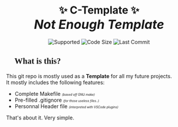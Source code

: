 <!-- Title -->
<h1 align = 'center'>
	✨ <b>C-Template</b> ✨
	<br><i style = 'font-size:120%;'>Not Enough Template</i>
</h1>

<!-- Bagdes -->
<p align = 'center'>
	<!--img alt="Top Language" src="https://img.shields.io/static/v1?label=Language&message=?&color=important&style=plastic"/-->
	<img alt="Supported" src="https://img.shields.io/static/v1?label=Supported+OS&message=Linux+/+Windows&color=30A0A0&style=plastic"/>
	<img alt="Code Size" src="https://img.shields.io/github/languages/code-size/BlankRose/C-Template?label=Code+Size&color=informational&style=plastic"/>
	<img alt="Last Commit" src="https://img.shields.io/github/last-commit/BlankRose/C-Template?label=Last+Commit&color=critical&style=plastic"/>
</p>

<!-- Description -->
<h2 style = 'font-size:160%; font-family:impact'>
	📖	What is this?
</h2><p>
	This git repo is mostly used as a <b>Template</b> for all my future projects.<br>
	It mostly includes the following features:
	<ul>
		<li> Complete Makefile <i style = 'font-size:60%'>(based off GNU make)</i> </li>
		<li> Pre-filled .gitignore <i style = 'font-size:60%'>(for those useless files..)</i> </li>
		<li> Personnal Header file <i style = 'font-size:60%'>(interpreted with VSCode plugins)</i> </li>
	</ul>
	That's about it. Very simple.
</p>